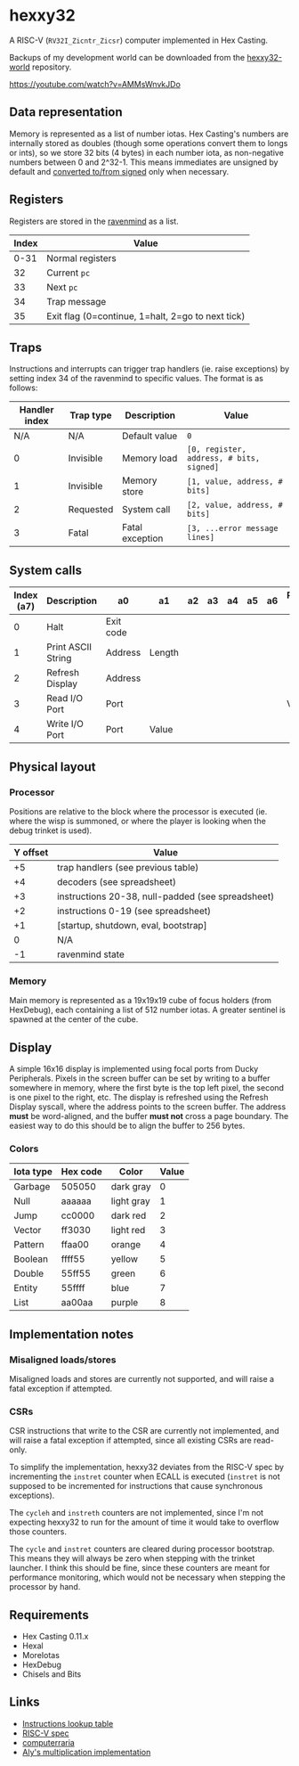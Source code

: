 # hexxy32

A RISC-V (`RV32I_Zicntr_Zicsr`) computer implemented in Hex Casting.

Backups of my development world can be downloaded from the [hexxy32-world](https://github.com/object-Object/hexxy32-world) repository.

https://youtube.com/watch?v=AMMsWnvkJDo

## Data representation

Memory is represented as a list of number iotas. Hex Casting's numbers are internally stored as doubles (though some operations convert them to longs or ints), so we store 32 bits (4 bytes) in each number iota, as non-negative numbers between 0 and 2^32-1. This means immediates are unsigned by default and [converted to/from signed](https://stackoverflow.com/a/62328202) only when necessary.

## Registers

Registers are stored in the [ravenmind](https://hexcasting.hexxy.media/v/0.11.1-7/1.0/en_us/#patterns/readwrite@hexcasting:local) as a list.

| Index | Value                                             |
| ----- | ------------------------------------------------- |
| 0-31  | Normal registers                                  |
| 32    | Current `pc`                                      |
| 33    | Next `pc`                                         |
| 34    | Trap message                                      |
| 35    | Exit flag (0=continue, 1=halt, 2=go to next tick) |

## Traps

Instructions and interrupts can trigger trap handlers (ie. raise exceptions) by setting index 34 of the ravenmind to specific values. The format is as follows:

| Handler index | Trap type | Description     | Value                                    |
| ------------- | --------- | --------------- | ---------------------------------------- |
| N/A           | N/A       | Default value   | `0`                                      |
| 0             | Invisible | Memory load     | `[0, register, address, # bits, signed]` |
| 1             | Invisible | Memory store    | `[1, value, address, # bits]`            |
| 2             | Requested | System call     | `[2, value, address, # bits]`            |
| 3             | Fatal     | Fatal exception | `[3, ...error message lines]`            |

## System calls

| Index (a7) | Description        | a0        | a1     | a2  | a3  | a4  | a5  | a6  | Return (a0) |
| ---------- | ------------------ | --------- | ------ | --- | --- | --- | --- | --- | ----------- |
| 0          | Halt               | Exit code |        |     |     |     |     |     |             |
| 1          | Print ASCII String | Address   | Length |     |     |     |     |     |             |
| 2          | Refresh Display    | Address   |        |     |     |     |     |     |             |
| 3          | Read I/O Port      | Port      |        |     |     |     |     |     | Value       |
| 4          | Write I/O Port     | Port      | Value  |     |     |     |     |     |             |

## Physical layout

### Processor

Positions are relative to the block where the processor is executed (ie. where the wisp is summoned, or where the player is looking when the debug trinket is used).

| Y offset | Value                                             |
| -------- | ------------------------------------------------- |
| +5       | trap handlers (see previous table)                |
| +4       | decoders (see spreadsheet)                        |
| +3       | instructions 20-38, null-padded (see spreadsheet) |
| +2       | instructions 0-19 (see spreadsheet)               |
| +1       | [startup, shutdown, eval, bootstrap]              |
| 0        | N/A                                               |
| -1       | ravenmind state                                   |

### Memory

Main memory is represented as a 19x19x19 cube of focus holders (from HexDebug), each containing a list of 512 number iotas. A greater sentinel is spawned at the center of the cube.

## Display

A simple 16x16 display is implemented using focal ports from Ducky Peripherals. Pixels in the screen buffer can be set by writing to a buffer somewhere in memory, where the first byte is the top left pixel, the second is one pixel to the right, etc. The display is refreshed using the Refresh Display syscall, where the address points to the screen buffer. The address **must** be word-aligned, and the buffer **must not** cross a page boundary. The easiest way to do this should be to align the buffer to 256 bytes.

### Colors

| Iota type | Hex code | Color      | Value |
| --------- | -------- | ---------- | ----- |
| Garbage   | 505050   | dark gray  | 0     |
| Null      | aaaaaa   | light gray | 1     |
| Jump      | cc0000   | dark red   | 2     |
| Vector    | ff3030   | light red  | 3     |
| Pattern   | ffaa00   | orange     | 4     |
| Boolean   | ffff55   | yellow     | 5     |
| Double    | 55ff55   | green      | 6     |
| Entity    | 55ffff   | blue       | 7     |
| List      | aa00aa   | purple     | 8     |

## Implementation notes

### Misaligned loads/stores

Misaligned loads and stores are currently not supported, and will raise a fatal exception if attempted.

### CSRs

CSR instructions that write to the CSR are currently not implemented, and will raise a fatal exception if attempted, since all existing CSRs are read-only.

To simplify the implementation, hexxy32 deviates from the RISC-V spec by incrementing the `instret` counter when ECALL is executed (`instret` is not supposed to be incremented for instructions that cause synchronous exceptions).

The `cycleh` and `instreth` counters are not implemented, since I'm not expecting hexxy32 to run for the amount of time it would take to overflow those counters.

The `cycle` and `instret` counters are cleared during processor bootstrap. This means they will always be zero when stepping with the trinket launcher. I think this should be fine, since these counters are meant for performance monitoring, which would not be necessary when stepping the processor by hand.

## Requirements

- Hex Casting 0.11.x
- Hexal
- MoreIotas
- HexDebug
- Chisels and Bits

## Links

- [Instructions lookup table](https://docs.google.com/spreadsheets/d/1i21hN2jmQvABMubGRTGIojoAtegI30-cbB2LlNZ8S3Y/edit?usp=sharing)
- [RISC-V spec](https://drive.google.com/file/d/1s0lZxUZaa7eV_O0_WsZzaurFLLww7ou5/view?usp=drive_link)
- [computerraria](https://github.com/misprit7/computerraria)
- [Aly's multiplication implementation](https://discord.com/channels/936370934292549712/986383249456644166/1199843847572836452)
